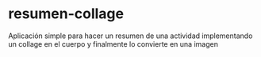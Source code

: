 # resumen-collage
Aplicación simple para hacer un resumen de una actividad implementando un collage en el cuerpo y finalmente lo convierte en una imagen
